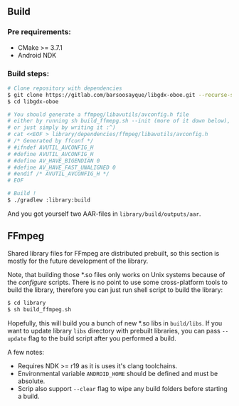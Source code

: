 ## Build

### Pre requirements:

- CMake >= 3.7.1
- Android NDK

### Build steps:

```bash
# Clone repository with dependencies
$ git clone https://gitlab.com/barsoosayque/libgdx-oboe.git --recurse-submodules
$ cd libgdx-oboe

# You should generate a ffmpeg/libavutils/avconfig.h file
# either by running sh build_ffmepg.sh --init (more of it down below),
# or just simply by writing it :^)
# cat <<EOF > library/dependencies/ffmpeg/libavutils/avconfig.h
# /* Generated by ffconf */
# #ifndef AVUTIL_AVCONFIG_H
# #define AVUTIL_AVCONFIG_H
# #define AV_HAVE_BIGENDIAN 0
# #define AV_HAVE_FAST_UNALIGNED 0
# #endif /* AVUTIL_AVCONFIG_H */
# EOF

# Build !
$ ./gradlew :library:build
```

And you got yourself two AAR-files in `library/build/outputs/aar`.

## FFmpeg

Shared library files for FFmpeg are distributed prebuilt, so this section is mostly for the future development of the library.

Note, that building those \*.so files only works on Unix systems because of the *configure* scripts.
There is no point to use some cross-platform tools to build the library, therefore you can just run shell script to build the library:

```bash
$ cd library
$ sh build_ffmpeg.sh
```

Hopefully, this will build you a bunch of new \*.so libs in `build/libs`.
If you want to update library `libs` directory with prebuilt libraries, you can pass `--update` flag to the build script after you performed a build.

A few notes:
- Requires NDK >= r19 as it is uses it's clang toolchains.
- Environmental variable `ANDROID_HOME` should be defined and must be absolute.
- Scrip also support `--clear` flag to wipe any build folders before starting a build.
